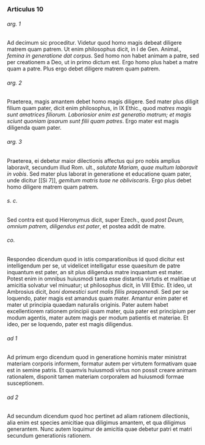 ### Articulus 10

###### arg. 1
Ad decimum sic proceditur. Videtur quod homo magis debeat diligere matrem quam patrem. Ut enim philosophus dicit, in I de Gen. Animal., *femina in generatione dat corpus*. Sed homo non habet animam a patre, sed per creationem a Deo, ut in primo dictum est. Ergo homo plus habet a matre quam a patre. Plus ergo debet diligere matrem quam patrem.

###### arg. 2
Praeterea, magis amantem debet homo magis diligere. Sed mater plus diligit filium quam pater, dicit enim philosophus, in IX Ethic., quod *matres magis sunt amatrices filiorum. Laboriosior enim est generatio matrum; et magis sciunt quoniam ipsarum sunt filii quam patres*. Ergo mater est magis diligenda quam pater.

###### arg. 3
Praeterea, ei debetur maior dilectionis affectus qui pro nobis amplius laboravit, secundum illud Rom. ult., *salutate Mariam, quae multum laboravit in vobis*. Sed mater plus laborat in generatione et educatione quam pater, unde dicitur [[Si 7]], *gemitum matris tuae ne obliviscaris*. Ergo plus debet homo diligere matrem quam patrem.

###### s. c.
Sed contra est quod Hieronymus dicit, super Ezech., quod *post Deum, omnium patrem, diligendus est pater*, et postea addit de matre.

###### co.
Respondeo dicendum quod in istis comparationibus id quod dicitur est intelligendum per se, ut videlicet intelligatur esse quaesitum de patre inquantum est pater, an sit plus diligendus matre inquantum est mater. Potest enim in omnibus huiusmodi tanta esse distantia virtutis et malitiae ut amicitia solvatur vel minuatur; ut philosophus dicit, in VIII Ethic. Et ideo, ut Ambrosius dicit, *boni domestici sunt malis filiis praeponendi*. Sed per se loquendo, pater magis est amandus quam mater. Amantur enim pater et mater ut principia quaedam naturalis originis. Pater autem habet excellentiorem rationem principii quam mater, quia pater est principium per modum agentis, mater autem magis per modum patientis et materiae. Et ideo, per se loquendo, pater est magis diligendus.

###### ad 1
Ad primum ergo dicendum quod in generatione hominis mater ministrat materiam corporis informem, formatur autem per virtutem formativam quae est in semine patris. Et quamvis huiusmodi virtus non possit creare animam rationalem, disponit tamen materiam corporalem ad huiusmodi formae susceptionem.

###### ad 2
Ad secundum dicendum quod hoc pertinet ad aliam rationem dilectionis, alia enim est species amicitiae qua diligimus amantem, et qua diligimus generantem. Nunc autem loquimur de amicitia quae debetur patri et matri secundum generationis rationem.

